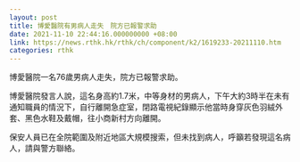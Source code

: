 ```yaml
---
layout: post
title: 博愛醫院有男病人走失　院方已報警求助
date: 2021-11-10 22:44:16.000000000 +08:00
link: https://news.rthk.hk/rthk/ch/component/k2/1619233-20211110.htm
categories: rthk
---
```


博愛醫院一名76歲男病人走失，院方已報警求助。

博愛醫院發言人說，這名身高約1.7米，中等身材的男病人，下午大約3時半在未有通知職員的情況下，自行離開急症室，閉路電視紀錄顯示他當時身穿灰色羽絨外套、黑色水鞋及戴帽，往小商新村方向離開。

保安人員已在全院範圍及附近地區大規模搜索，但未找到病人，呼籲若發現這名病人，請與警方聯絡。
